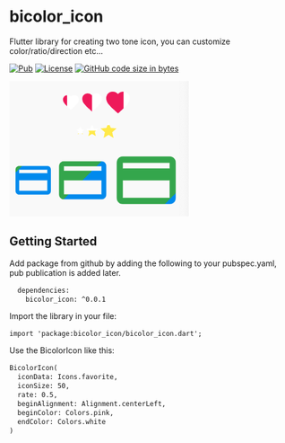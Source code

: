 # bicolor_icon

Flutter library for creating two tone icon, you can customize color/ratio/direction etc...

[![Pub](https://img.shields.io/pub/v/bicolor_icon.svg)](https://pub.dartlang.org/packages/bicolor_icon) 
[![License](https://img.shields.io/badge/licence-MIT-orange.svg)](https://github.com/linnefromice/bicolor_icon/blob/master/LICENSE)
[![GitHub code size in bytes](https://img.shields.io/github/languages/code-size/linnefromice/bicolor_icon.svg)](https://github.com/linnefromice/bicolor_icon)

![image](images/sample1.png)

## Getting Started

Add package from github by adding the following to your pubspec.yaml, pub publication is added later.
````
  dependencies:
    bicolor_icon: ^0.0.1
````
Import the library in your file:
````
import 'package:bicolor_icon/bicolor_icon.dart';
````
Use the BicolorIcon like this: 
````
BicolorIcon(
  iconData: Icons.favorite,
  iconSize: 50,
  rate: 0.5,
  beginAlignment: Alignment.centerLeft,
  beginColor: Colors.pink,
  endColor: Colors.white
)
````
